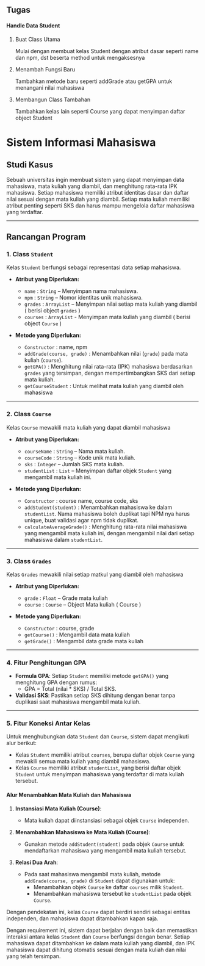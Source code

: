 ## Tugas
#### Handle Data Student

1. Buat Class Utama
   
   Mulai dengan membuat kelas Student dengan atribut dasar seperti name dan npm, dst beserta method untuk mengaksesnya

2. Menambah Fungsi Baru
   
   Tambahkan metode baru seperti addGrade atau getGPA untuk menangani nilai mahasiswa

3. Membangun Class Tambahan
   
   Tambahkan kelas lain seperti Course yang dapat menyimpan daftar object Student
# 
# 
# Sistem Informasi Mahasiswa

## Studi Kasus
Sebuah universitas ingin membuat sistem yang dapat menyimpan data mahasiswa, mata kuliah yang diambil, dan menghitung rata-rata IPK mahasiswa. Setiap mahasiswa memiliki atribut identitas dasar dan daftar nilai sesuai dengan mata kuliah yang diambil. Setiap mata kuliah memiliki atribut penting seperti SKS dan harus mampu mengelola daftar mahasiswa yang terdaftar.

---

## Rancangan Program

### 1. Class `Student`

   Kelas `Student` berfungsi sebagai representasi data setiap mahasiswa.

   - **Atribut yang Diperlukan:**
     - `name` : `String` – Menyimpan nama mahasiswa.
     - `npm` : `String` – Nomor identitas unik mahasiswa.
     - `grades` : `ArrayList` – Menyimpan nilai setiap mata kuliah yang diambil ( berisi object `grades` )
     - `courses` : `ArrayList` - Menyimpan mata kuliah yang diambil ( berisi object `Course` )

   - **Metode yang Diperlukan:**
     - `Constructor` : name, npm
     - `addGrade(course, grade)` : Menambahkan nilai (`grade`) pada mata kuliah (`course`).
     - `getGPA()` : Menghitung nilai rata-rata (IPK) mahasiswa berdasarkan `grades` yang tersimpan, dengan mempertimbangkan SKS dari setiap mata kuliah.
     - `getCourseStudent` : Untuk melihat mata kuliah yang diambil oleh mahasiswa

---

### 2. Class `Course`

   Kelas `Course` mewakili mata kuliah yang dapat diambil mahasiswa

   - **Atribut yang Diperlukan:**
     - `courseName` : `String` – Nama mata kuliah.
     - `courseCode` : `String` – Kode unik mata kuliah.
     - `sks` : `Integer` – Jumlah SKS mata kuliah.
     - `studentList` : `List` – Menyimpan daftar objek `Student` yang mengambil mata kuliah ini.

   - **Metode yang Diperlukan:**
     - `Constructor` : course name, course code, sks
     - `addStudent(student)` : Menambahkan mahasiswa ke dalam `studentList`. Nama mahasiswa boleh duplikat tapi NPM nya harus unique, buat validasi agar npm tidak duplikat.
     - `calculateAverageGrade()` : Menghitung rata-rata nilai mahasiswa yang mengambil mata kuliah ini, dengan mengambil nilai dari setiap mahasiswa dalam `studentList`.

---

### 3. Class `Grades`

   Kelas `Grades` mewakili nilai setiap matkul yang diambil oleh mahasiswa

   - **Atribut yang Diperlukan:**
     - `grade` : `Float` – Grade mata kuliah
     - `course` : `Course` – Object Mata kuliah ( Course )

   - **Metode yang Diperlukan:**
     - `Constructor` : course, grade
     - `getCourse()` : Mengambil data mata kuliah
     - `getGrade()` : Mengambil data grade mata kuliah

---

### 4. Fitur Penghitungan GPA

   - **Formula GPA**: Setiap `Student` memiliki metode `getGPA()` yang menghitung GPA dengan rumus:
     - GPA = Total (nilai * SKS) / Total SKS.
   - **Validasi SKS**: Pastikan setiap SKS dihitung dengan benar tanpa duplikasi saat mahasiswa mengambil mata kuliah.

---

### 5. Fitur Koneksi Antar Kelas

Untuk menghubungkan data `Student` dan `Course`, sistem dapat mengikuti alur berikut:

- Kelas `Student` memiliki atribut `courses`, berupa daftar objek `Course` yang mewakili semua mata kuliah yang diambil mahasiswa.
- Kelas `Course` memiliki atribut `studentList`, yang berisi daftar objek `Student` untuk menyimpan mahasiswa yang terdaftar di mata kuliah tersebut.

#### Alur Menambahkan Mata Kuliah dan Mahasiswa

1. **Instansiasi Mata Kuliah (Course)**:
   - Mata kuliah dapat diinstansiasi sebagai objek `Course` independen.
   
2. **Menambahkan Mahasiswa ke Mata Kuliah (Course)**:
   - Gunakan metode `addStudent(student)` pada objek `Course` untuk mendaftarkan mahasiswa yang mengambil mata kuliah tersebut.
   
3. **Relasi Dua Arah**:
   - Pada saat mahasiswa mengambil mata kuliah, metode `addGrade(course, grade)` di `Student` dapat digunakan untuk:
     - Menambahkan objek `Course` ke daftar `courses` milik `Student`.
     - Menambahkan mahasiswa tersebut ke `studentList` pada objek `Course`.

Dengan pendekatan ini, kelas `Course` dapat berdiri sendiri sebagai entitas independen, dan mahasiswa dapat ditambahkan kapan saja.

Dengan requirement ini, sistem dapat berjalan dengan baik dan memastikan interaksi antara kelas `Student` dan `Course` berfungsi dengan benar. Setiap mahasiswa dapat ditambahkan ke dalam mata kuliah yang diambil, dan IPK mahasiswa dapat dihitung otomatis sesuai dengan mata kuliah dan nilai yang telah tersimpan.
